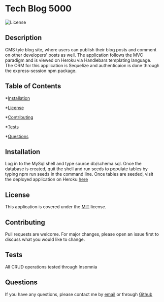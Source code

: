 
# Tech Blog 5000

![License](https://img.shields.io/badge/license-MIT-yellow.png)

## Description

CMS tyle blog site, where users can publish their blog posts and comment on other developers' posts as well.  The application follows the MVC paradigm and is viewed on Heroku via Handlebars templating language.  The ORM for this application is Sequelize and authenticaion is done through the express-session npm package.

## Table of Contents

*[Installation](#installation)


*[License](#license)

*[Contributing](#contributing)

*[Tests](#tests)

*[Questions](#questions)



## Installation

Log in to the MySql shell and type source db/schema.sql.  Once the database is created, quit the shell and run seeds to populate tables by typing npm run seeds in the command line.  Once tables are seeded, visit the deployed application on Heroku [here](https://shielded-plateau-85330.herokuapp.com/)




## License
This application is covered under the [MIT](./License/MIT.txt) license.
  
## Contributing

Pull requests are welcome. For major changes, please open an issue first to discuss what you would like to change.

## Tests

All CRUD operations tested through Insomnia


## Questions

If you have any questions, please contact me by [email](mailto:vprmatrix55@gmail.com) or through [Github](https://github.com/Mike2481)

